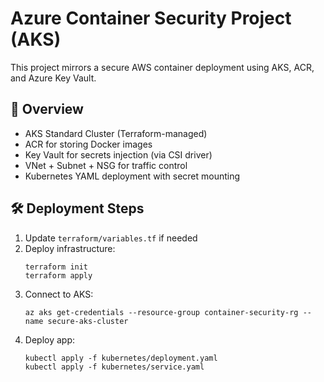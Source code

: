 # Azure Container Security Project (AKS)

This project mirrors a secure AWS container deployment using AKS, ACR, and Azure Key Vault.

## 🚀 Overview

- AKS Standard Cluster (Terraform-managed)
- ACR for storing Docker images
- Key Vault for secrets injection (via CSI driver)
- VNet + Subnet + NSG for traffic control
- Kubernetes YAML deployment with secret mounting

## 🛠️ Deployment Steps

1. Update `terraform/variables.tf` if needed
2. Deploy infrastructure:
   ```
   terraform init
   terraform apply
   ```
3. Connect to AKS:
   ```
   az aks get-credentials --resource-group container-security-rg --name secure-aks-cluster
   ```
4. Deploy app:
   ```
   kubectl apply -f kubernetes/deployment.yaml
   kubectl apply -f kubernetes/service.yaml
   ```

